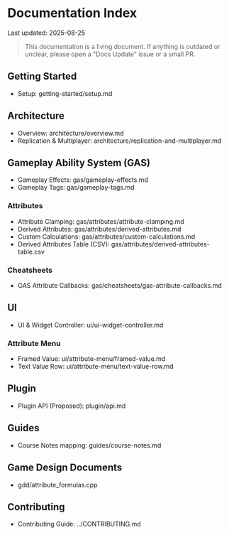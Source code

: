 # Documentation Index

Last updated: 2025-08-25

> This documentation is a living document. If anything is outdated or unclear, please open a "Docs Update" issue or a small PR.

## Getting Started
- Setup: getting-started/setup.md

## Architecture
- Overview: architecture/overview.md
- Replication & Multiplayer: architecture/replication-and-multiplayer.md

## Gameplay Ability System (GAS)
- Gameplay Effects: gas/gameplay-effects.md
- Gameplay Tags: gas/gameplay-tags.md

### Attributes
- Attribute Clamping: gas/attributes/attribute-clamping.md
- Derived Attributes: gas/attributes/derived-attributes.md
- Custom Calculations: gas/attributes/custom-calculations.md
- Derived Attributes Table (CSV): gas/attributes/derived-attributes-table.csv

### Cheatsheets
- GAS Attribute Callbacks: gas/cheatsheets/gas-attribute-callbacks.md

## UI
- UI & Widget Controller: ui/ui-widget-controller.md

### Attribute Menu
- Framed Value: ui/attribute-menu/framed-value.md
- Text Value Row: ui/attribute-menu/text-value-row.md

## Plugin
- Plugin API (Proposed): plugin/api.md

## Guides
- Course Notes mapping: guides/course-notes.md

## Game Design Documents
- gdd/attribute_formulas.cpp

## Contributing
- Contributing Guide: ../CONTRIBUTING.md